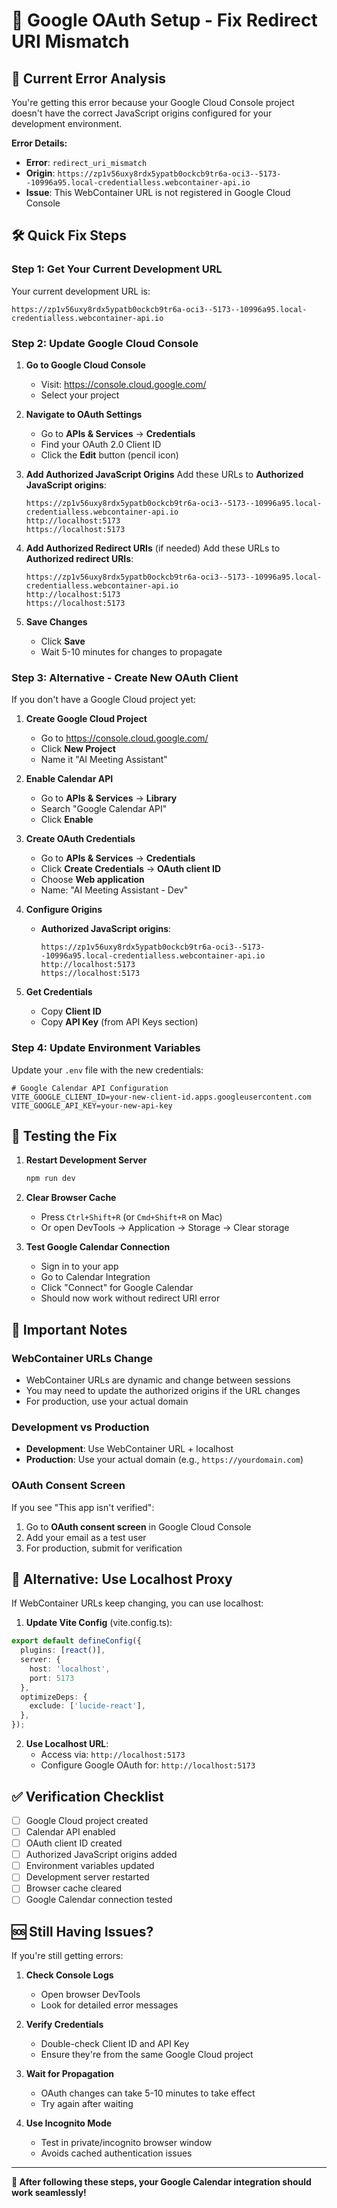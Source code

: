 # 🔧 Google OAuth Setup - Fix Redirect URI Mismatch

## 🚨 **Current Error Analysis**

You're getting this error because your Google Cloud Console project doesn't have the correct JavaScript origins configured for your development environment.

**Error Details:**
- **Error**: `redirect_uri_mismatch`
- **Origin**: `https://zp1v56uxy8rdx5ypatb0ockcb9tr6a-oci3--5173--10996a95.local-credentialless.webcontainer-api.io`
- **Issue**: This WebContainer URL is not registered in Google Cloud Console

## 🛠️ **Quick Fix Steps**

### **Step 1: Get Your Current Development URL**
Your current development URL is:
```
https://zp1v56uxy8rdx5ypatb0ockcb9tr6a-oci3--5173--10996a95.local-credentialless.webcontainer-api.io
```

### **Step 2: Update Google Cloud Console**

1. **Go to Google Cloud Console**
   - Visit: https://console.cloud.google.com/
   - Select your project

2. **Navigate to OAuth Settings**
   - Go to **APIs & Services** → **Credentials**
   - Find your OAuth 2.0 Client ID
   - Click the **Edit** button (pencil icon)

3. **Add Authorized JavaScript Origins**
   Add these URLs to **Authorized JavaScript origins**:
   ```
   https://zp1v56uxy8rdx5ypatb0ockcb9tr6a-oci3--5173--10996a95.local-credentialless.webcontainer-api.io
   http://localhost:5173
   https://localhost:5173
   ```

4. **Add Authorized Redirect URIs** (if needed)
   Add these URLs to **Authorized redirect URIs**:
   ```
   https://zp1v56uxy8rdx5ypatb0ockcb9tr6a-oci3--5173--10996a95.local-credentialless.webcontainer-api.io
   http://localhost:5173
   https://localhost:5173
   ```

5. **Save Changes**
   - Click **Save**
   - Wait 5-10 minutes for changes to propagate

### **Step 3: Alternative - Create New OAuth Client**

If you don't have a Google Cloud project yet:

1. **Create Google Cloud Project**
   - Go to https://console.cloud.google.com/
   - Click **New Project**
   - Name it "AI Meeting Assistant"

2. **Enable Calendar API**
   - Go to **APIs & Services** → **Library**
   - Search "Google Calendar API"
   - Click **Enable**

3. **Create OAuth Credentials**
   - Go to **APIs & Services** → **Credentials**
   - Click **Create Credentials** → **OAuth client ID**
   - Choose **Web application**
   - Name: "AI Meeting Assistant - Dev"

4. **Configure Origins**
   - **Authorized JavaScript origins**:
     ```
     https://zp1v56uxy8rdx5ypatb0ockcb9tr6a-oci3--5173--10996a95.local-credentialless.webcontainer-api.io
     http://localhost:5173
     https://localhost:5173
     ```

5. **Get Credentials**
   - Copy **Client ID**
   - Copy **API Key** (from API Keys section)

### **Step 4: Update Environment Variables**

Update your `.env` file with the new credentials:

```env
# Google Calendar API Configuration
VITE_GOOGLE_CLIENT_ID=your-new-client-id.apps.googleusercontent.com
VITE_GOOGLE_API_KEY=your-new-api-key
```

## 🔄 **Testing the Fix**

1. **Restart Development Server**
   ```bash
   npm run dev
   ```

2. **Clear Browser Cache**
   - Press `Ctrl+Shift+R` (or `Cmd+Shift+R` on Mac)
   - Or open DevTools → Application → Storage → Clear storage

3. **Test Google Calendar Connection**
   - Sign in to your app
   - Go to Calendar Integration
   - Click "Connect" for Google Calendar
   - Should now work without redirect URI error

## 🚨 **Important Notes**

### **WebContainer URLs Change**
- WebContainer URLs are dynamic and change between sessions
- You may need to update the authorized origins if the URL changes
- For production, use your actual domain

### **Development vs Production**
- **Development**: Use WebContainer URL + localhost
- **Production**: Use your actual domain (e.g., `https://yourdomain.com`)

### **OAuth Consent Screen**
If you see "This app isn't verified":
1. Go to **OAuth consent screen** in Google Cloud Console
2. Add your email as a test user
3. For production, submit for verification

## 🔧 **Alternative: Use Localhost Proxy**

If WebContainer URLs keep changing, you can use localhost:

1. **Update Vite Config** (vite.config.ts):
```typescript
export default defineConfig({
  plugins: [react()],
  server: {
    host: 'localhost',
    port: 5173
  },
  optimizeDeps: {
    exclude: ['lucide-react'],
  },
});
```

2. **Use Localhost URL**:
   - Access via: `http://localhost:5173`
   - Configure Google OAuth for: `http://localhost:5173`

## ✅ **Verification Checklist**

- [ ] Google Cloud project created
- [ ] Calendar API enabled
- [ ] OAuth client ID created
- [ ] Authorized JavaScript origins added
- [ ] Environment variables updated
- [ ] Development server restarted
- [ ] Browser cache cleared
- [ ] Google Calendar connection tested

## 🆘 **Still Having Issues?**

If you're still getting errors:

1. **Check Console Logs**
   - Open browser DevTools
   - Look for detailed error messages

2. **Verify Credentials**
   - Double-check Client ID and API Key
   - Ensure they're from the same Google Cloud project

3. **Wait for Propagation**
   - OAuth changes can take 5-10 minutes to take effect
   - Try again after waiting

4. **Use Incognito Mode**
   - Test in private/incognito browser window
   - Avoids cached authentication issues

---

**🎉 After following these steps, your Google Calendar integration should work seamlessly!**